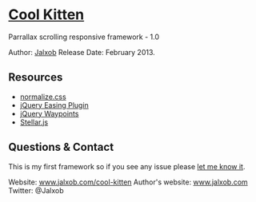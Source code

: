 # [Cool Kitten](http://jalxob.com/cool-kitten/)

Parrallax scrolling responsive framework - 1.0

Author: [Jalxob](http://www.jalxob.com)
Release Date: February 2013.

## Resources

* [normalize.css](http://necolas.github.com/normalize.css/)
* [jQuery Easing Plugin](http://gsgd.co.uk/sandbox/jquery/easing/)
* [jQuery Waypoints](http://imakewebthings.com/jquery-waypoints/)
* [Stellar.js](http://markdalgleish.com/projects/stellar.js/)

## Questions & Contact

This is my first framework so if you see any issue please [let me know it](mailto:jalxob@gmail.com).

Website: www.jalxob.com/cool-kitten
Author's website: www.jalxob.com
Twitter: @Jalxob